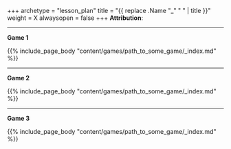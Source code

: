 +++ 
archetype = "lesson_plan" 
title = "{{ replace .Name "_" " " | title }}"
weight = X
alwaysopen = false 
+++
**Attribution**: 

---
**Game 1**

{{% include_page_body "content/games/path_to_some_game/_index.md" %}}

---
**Game 2**

{{% include_page_body "content/games/path_to_some_game/_index.md" %}}

---
**Game 3**

{{% include_page_body "content/games/path_to_some_game/_index.md" %}}
